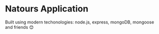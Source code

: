 # Natours Application

Built using modern techonologies: node.js, express, mongoDB, mongoose and friends 😊